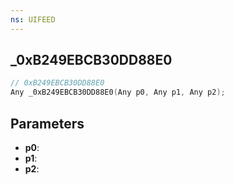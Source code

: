 ```yaml
---
ns: UIFEED
---
```

## _0xB249EBCB30DD88E0

```c
// 0xB249EBCB30DD88E0
Any _0xB249EBCB30DD88E0(Any p0, Any p1, Any p2);
```

## Parameters
* **p0**:
* **p1**:
* **p2**:
